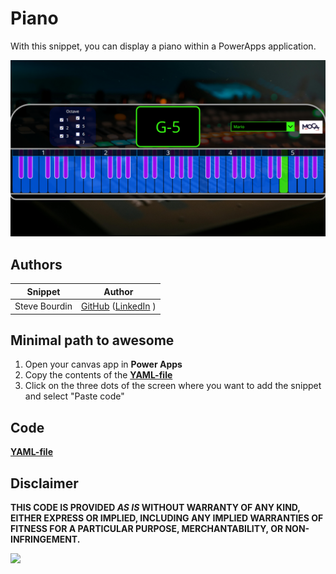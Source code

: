 # Piano

With this snippet, you can display a piano within a PowerApps application.


![piano](./assets/piano.png)


## Authors

Snippet|Author
--------|---------
Steve Bourdin | [GitHub](https://github.com/SteveBourdin) ([LinkedIn](https://www.linkedin.com/in/steve-bourdin-ab998762/) )

## Minimal path to awesome

1. Open your canvas app in **Power Apps**
2. Copy the contents of the **[YAML-file](./source/piano.yaml)** 
3. Click on the three dots of the screen where you want to add the snippet and select "Paste code"




## Code
 **[YAML-file](./source/piano.yaml)** 


## Disclaimer

**THIS CODE IS PROVIDED *AS IS* WITHOUT WARRANTY OF ANY KIND, EITHER EXPRESS OR IMPLIED, INCLUDING ANY IMPLIED WARRANTIES OF FITNESS FOR A PARTICULAR PURPOSE, MERCHANTABILITY, OR NON-INFRINGEMENT.**

<img src="https://m365-visitor-stats.azurewebsites.net/powerplatform-snippets/power-apps/piano" aria-hidden="true" />
